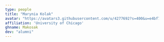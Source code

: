 ```yaml
---
type: people
title: "Marynia Kolak"
avatar: "https://avatars3.githubusercontent.com/u/4277692?s=400&u=e4bf71e995758ee7787b6fc512ee3e1273063415&v=4"
affiliation: 'University of Chicago'
ghname: Makosak
dev: "alumni"
---
```



